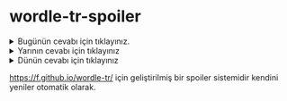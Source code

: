 # wordle-tr-spoiler

<details>
  <summary>Bugünün cevabı için tıklayınız.</summary>
  <br>
    <b> ötürü </b>
</details>

<details>
  <summary>Yarının cevabı için tıklayınız</summary>
  <br>
   <b> kesek </b>
</details>

<details>
  <summary>Dünün cevabı için tıklayınız </summary>
  <br>
  <b> demek </b>
</details>

https://f.github.io/wordle-tr/ için geliştirilmiş bir spoiler sistemidir kendini yeniler otomatik olarak.

